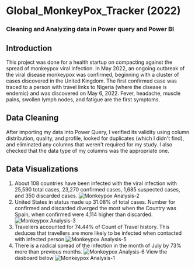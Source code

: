 # Global_MonkeyPox_Tracker (2022)
### Cleaning and Analyzing data in Power query and Power BI
## Introduction
This project was done for a health startup on compacting against the spread of monkeypox viral infection. In May 2022, an ongoing outbreak of the viral disease monkeypox was confirmed, beginning with a cluster of cases discovered in the United Kingdom. The first confirmed case was traced to a person with travel links to Nigeria (where the disease is endemic) and was discovered on May 6, 2022. Fever, headache, muscle pains, swollen lymph nodes, and fatigue are the first symptoms.
## Data Cleaning
After importing my data into Power Query, I verified its validity using column distribution, quality, and profile, looked for duplicates (which I didn't find), and eliminated any columns that weren't required for my study. I also checked that the data type of my columns was the appropriate one.
## Data Visualizations
1. About 108 countries have been infected with the viral infection with 25,590 total cases, 23,270 confirmed cases, 1,685 suspected cases, and 350 discarded cases. 
![Monkeypox Analysis-2](https://user-images.githubusercontent.com/115374063/194792261-0f9b971f-de8e-4ed9-9197-24af2813d502.jpg)
2. United States in status made up 31.08% of total cases. Number for confirmed and discarded diverged the most when the Country was Spain, when confirmed were 4,114 higher than discarded.
![Monkeypox Analysis-3](https://user-images.githubusercontent.com/115374063/194792671-7b9f0c95-c491-4b4a-b6ee-b5f904a6b645.jpg)
3. Travellers accounted for 74.44% of Count of Travel history. This deduces that travellers are more likely to be infected when contacted with infected person
![Monkeypox Analysis-5](https://user-images.githubusercontent.com/115374063/194792717-3716efd2-61c5-4cda-a655-e3c44dff300a.jpg)
4. There is a radical spread of the infection in the month of July by 73% more than previous months.
![Monkeypox Analysis-6](https://user-images.githubusercontent.com/115374063/194792747-89b4bde3-2743-4c9e-b502-a3dfbb80c72d.jpg)
View the dasboard below
![Monkeypox Analysis-1](https://user-images.githubusercontent.com/115374063/194792122-42222dc0-59a1-44d9-9b63-abe8c81509fc.png)
